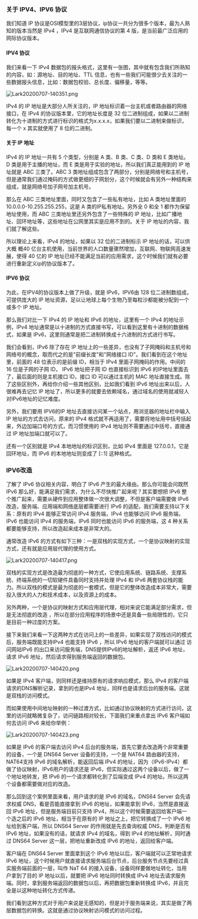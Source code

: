 ### 关于 IPV4、IPV6 协议

我们知道 IP 协议是OSI模型里的3层协议，ip协议一共分为很多个版本，最为人熟知的版本当然是 IPv4 ，IPv4 是互联网通信协议的第 4 版，是当前最广泛应用的网际协议版本。

#### IPV4 协议

我们来看一下 IPv4 数据包的报头格式，这里有一张图，其中就有包含我们所熟知的内容，如：源地址、目的地址、TTL 信息，也有一些我们可能很少去关注的一些数据报头信息，比如：数据包校验、总长度、偏移量，等等。

<Image alt="Lark20200707-140351.png" src="https://s0.lgstatic.com/i/image/M00/2D/CC/Ciqc1F8EEwyAfUJwAADjaCgtFPU972.png"/>

IPv4 的 IP 地址是大部分人所关注的，IP 地址标识着一台主机或者路由器的网络接口，在 IPv4 的协议版本里，它的地址长度是 32 位二进制组成，如果以二进制转化为十进制的方式进行标识的格式为x.x.x.x，如果我们要以二进制来做标识，每一个 x 其实就使用了 8 位的二进制。

#### 关于 IP 地址

IPv4 的 IP 地址一共有 5 个类型，分别是 A 类、B 类、C 类、D 类和 E 类地址。D 类是用于主播的地址，而 E 类是用于实验的地址，所以我们真正能用到的 IP 地址就是 ABC 三类了。ABC 3 类地址组成包含了两部分，分别是网络号和主机号，但是通常我们通过掩码的方式做更细的子网划分，这个时候就会有另外一种结构来组成，就是网络号加子网号加主机号。

那么在 ABC 三类地址里面，同时又包含了一些私有地址，比如 A 类地址里面的 10.0.0.0-10.255.255.255，这是 A 类的IP私有地址。另外全 0 和全 1 都作为保留地址使用，而 ABC 三类地址里还另外包含了一些特殊的 IP 地址，比如广播地址、回环地址等，这些地址在公网里其实是应用不到的。关于 IP 地址的内容，我们就了解这些。

所以理论上来看，IPv4 的地址，如果以 32 位的二进制标示 IP 地址的话，可以供大概 概40 亿台主机使用，当前世界的人口数量骤然增加，互联网、物联网高速发展，使得 40 亿的 IP 地址已经不能满足当前的应用需求，这个时候我们就有必要进行重新定义ip的协议版本了。

#### IPV6 协议

为此，在IPV4的协议版本上做了升级，就是 IPv6，IPV6由 128 位二进制数组成，可提供庞大的 IP 地址资源，足以让地球上每个生物乃至每粒沙都能被分配到一个或多个 IP 地址。

那么我们对比一下 IPv4 的 IP 地址和 IPv6 的地址，这里有一个 IPv4 的地址示例，IPv4 地址通常是以十进制的方式直接书写，可以看到这里有十进制的数据格式，如果是 IPv6，这里则通常是把二进制转换成十六进制的方式进行书写。

我们会看到，IPv6 除了存在 IP 地址上的一些差异，也没有了子网掩码和主机号和网络号的概念，取而代之的是"前缀长度"和"网络接口 ID"。我们看到在这个地址里，前面的 48 位表示的是前缀 ID，相当于 IPv4 里面子网掩码的作用。中间的 16 位是子网的子网 ID， IPv6 地址把子网 ID 也直接标识到 IPv6 的IP地址里面去了，最后面的则是主机接口 ID，接口 ID 可以通过主机的 MAC 地址直接生成。除了这些区别外，再给你介绍一些其他区别，比如我们看到 IPv6 地址出来以后，人很难再去记忆 IP 地址了，所以更多的就要去依赖域名，通过域名的使用就减轻人对IPv6地址的记忆难度。

另外，我们要用 IPV6的IP 地址去直接访问某一个站点，用浏览器的地址栏中输入 IP 地址的方式去访问，原来的 IPv4 格式就不再适用了，需要将地址用中括号括起来，外边加端口号的方式，而习惯使用的 IPv4 地址则不需要通过中括号，直接通过 IP 地址加端口就可以了。

还有一个区别就是 IPv4 本地地址的标识区别，比如 IPv4 里面是 127.0.0.1，它是回环地址，而 IPv6 的本地地址则变成了 \[::1\] 这种格式。

### IPV6改造

了解了 IPv6 协议相关内容，明白了 IPv6 产生的最大缘由。那么你可能会问既然 IPv6 那么好，能满足我们需求，为什么不尽快推广起来呢？其实要想把 IPv6 整个推广起来，需要从硬件到应用整体做一次很大调整，不但是客户端需要做 IPv6 改造，服务端、应用端和网络底层都需要进行 IPv6 的适配，我们需要支持以下关系：原有的 IPv4 能够正常访问 IPv4 服务端，IPv4 也能够访问 IPv6 服务端，IPv6 也能访问 IPv4 的服务端，IPv6 同时也能访问 IPv6 的服务端，这 4 种关系都要能够支持，所以改造起来成本是非常大的。

通常改造 IPv6 的方式有如下三种：一是双栈的实现方式，一个是协议映射的实现方式，还有就是应用层代理的使用方式。

<Image alt="Lark20200707-140417.png" src="https://s0.lgstatic.com/i/image/M00/2D/CC/Ciqc1F8EEyOAOkvTAACk7MSSIwU321.png"/>

双栈的实现方式是改造最为彻底的一种方式，它使应用系统、链路系统、支撑系统、终端系统的一切软硬件具备同时支持并处理 IPv4 和 IPv6 两套协议栈的能力。所以双栈的模式是最为彻底的一套模式，但是它的整体改造成本非常大，需要投入很大的人力和技术成本，以及资源上的成本。

另外两种，一个是协议的映射方式和应用层代理，相对来说它能满足部分需求，但是无法彻底的改造 ，所以在部分应用程序的场景中还是具备一些局限性的，它只是目前一种过度的方案。

接下来我们来看一下这两种方式在访问上的一些差异，如果实现了双栈访问的模式后，服务端既能支持IPv4 也能支持 IPv6 ，所以 IPv6 地址的客户端就可以通过 访问网站IPv6 的出口来访问服务端，DNS提供IPv6的地址解析，返还 IPv6 地址，请求 IPv6 地址，然后请求得到服务端返回的数据包。

<Image alt="Lark20200707-140420.png" src="https://s0.lgstatic.com/i/image/M00/2D/CC/Ciqc1F8EEzOAOJBBAAFtj2q8hZU766.png"/>

如果是 IPv4 客户端，则同样还是维持原有的请求响应模式，那么 IPv4 的客户端请求的DNS解析记录，拿到的也是IPv4 地址，同样也是请求后台的服务端。这就是双栈的访问模式。

而如果使用中间地址映射的一种过渡方式，比如通过协议映射的方式进行访问，这里的访问就略微复杂了，访问链路相对较长，下面我们来重点拿出 IPv6 客户端如何去访问 IPv6 来给你举例：

<Image alt="Lark20200707-140423.png" src="https://s0.lgstatic.com/i/image/M00/2D/D7/CgqCHl8EEzqALhcCAAJBeVLjS4E787.png"/>

如果是 IPv6 的客户端去访问 IPv4 后台的服务端，首先它要去改造两个非常重要的设备，一个是 DNS64 Server 设备的支持，一个是 NAT64 路由器的支持，NAT64支持 IPv6 的域名解析，能返回后端 IPv4 的地址，因为（IPv6-IPv4）都做了协议映射，IPv6用户的请求还是 IPv6，但实际通过这两个设备以后，做了一个地址地转发，把 IPv6 的一个请求都转化到了后端变成 IPv4 的地址。所以这两个设备都需要做对应的改造。

那么回到这个案例里面来看，用户请求的是 IPv6 的域名，DNS64 Server 会先请求权威 DNS，看是否能直接拿到 IPv6 的地址，如果能拿到 IPv6，当然是直接返回 IPv6 地址，但是服务端目前只支持 IPv4，所以这个时候需要返回给客户端一个造之后的 IPv6 地址，相当于在原有的 IP 地址之上，把它转换成了一个 IPv6 地址给到客户端，所以 DNS64 Server 的作用就是先去查询权威 DNS，判断是否有 IPv6 地址，如果没有的话，就请求 IPv4 的域名，得到 IPv4 的地址解析，同时通过 DNS64 Server 这一层，把地址重新改成 IPv6 的地址，返回给客户端。

客户端在 DNS64 Server 里面拿到这个 IPv6 地址以后，客户端就可以正常地请求 IPv6 地址，这个时候用户就直接请求服务端后台节点，后台服务节点先要经过真实服务端前面的一层，叫作 NaT 64 的接入设备，设备同样要做地址转化，当用户拿到了目的 IP 地址以后，就要把 IPv6 地址同时转换成 IPv4 地址去请求服务端。同时，拿到服务端返回的数据包以后，再把数据包重新转换成 IPv6，并且完全是以这种地址转化方式传递。

我们看到这种方式对于用户来说是无感知的，但是对于服务端来说，其实是做了两层数据包的转换。这就是通过协议映射访问模式的访问过程。
